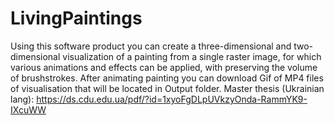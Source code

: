 # LivingPaintings

Using this software product you can create a three-dimensional and two-dimensional visualization of a painting from a single raster image, for which various animations and effects can be applied, with preserving the volume of brushstrokes. After animating painting you can download Gif of MP4 files of visualisation that will be located in Output folder. Master thesis (Ukrainian lang): https://ds.cdu.edu.ua/pdf/?id=1xyoFgDLpUVkzyOnda-RammYK9-IXcuWW
